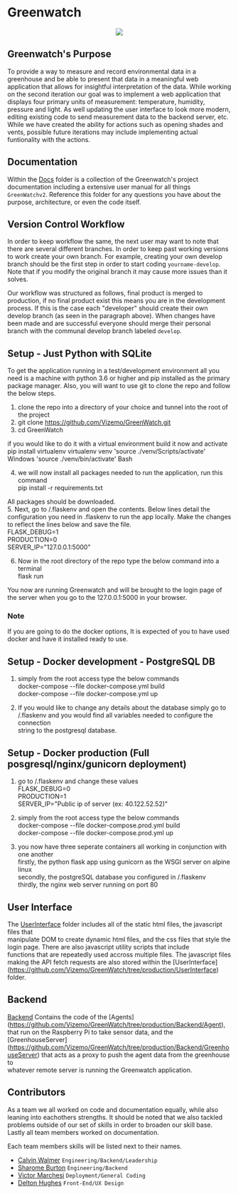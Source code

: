 # Greenwatch
<p align="center">
  <img src="GreenWatch.png" />
</p>


## Greenwatch's Purpose

To provide a way to measure and record environmental data in a greenhouse and
be able to present that data in a meaningful web application that allows for 
insightful interpretation of the data. While working on the second iteration our goal was to implement
a web application that displays four primary units of measurement: temperature, humidity, pressure
and light. As well updating the user interface to look more modern, editing existing code to send measurement data to the backend server, etc.  
While we have created the ability for actions such as opening shades and vents, possible future iterations may include implementing actual funtionality with the actions.
  
## Documentation

Within the [Docs](https://github.com/Vizemo/GreenWatch/tree/production/Documentation) folder is a collection of the
Greenwatch's project documentation including a extensive user manual for all things `GreenWatchv2`. 
Reference this folder for any questions you have about the purpose, architecture, or 
even the code itself. 


## Version Control Workflow

In order to keep workflow the same, the next user may want to note that there are several different
branches. In order to keep past working versions to work create your own branch. For example, creating
your own develop branch should be the first step in order to start coding `yourname-develop`. Note that 
if you modify the original branch it may cause more issues than it solves. 

Our workflow was structured as follows, final product is merged to production, if no final product exist
this means you are in the development process. If this is the case each "developer" should create their 
own develop branch (as seen in the paragraph above). When changes have been made and are successful everyone 
should merge their personal branch with the communal develop branch labeled `develop`. 

## Setup - Just Python with SQLite

To get the application running in a test/development environment all
you need is a machine with python 3.6 or higher and pip installed as the primary 
package manager. Also, you will want to use git to clone the repo and follow the below steps.

1. clone the repo into a directory of your choice and tunnel into the root of the project  
2. git clone https://github.com/Vizemo/GreenWatch.git   
3. cd GreenWatch


if you would like to do it with a virtual environment build it now and activate
  pip install virtualenv
  virtualenv venv
  'source ./venv/Scripts/activate'  Windows
  'source ./venv/bin/activate'      Bash
  

4. we will now install all packages needed to run the application, run this command  
  pip install -r requirements.txt

All packages should be downloaded.   
5. Next, go to /.flaskenv and open the contents.
   Below lines detail the configuration you need in .flaskenv to run the app locally. 
   Make the changes to reflect the lines below and save the file.  
    FLASK_DEBUG=1  
    PRODUCTION=0  
    SERVER_IP="127.0.0.1:5000"  

6. Now in the root directory of the repo type the below command into a terminal  
      flask run

You now are running Greenwatch and will be brought to the login page of the
server when you go to the 127.0.0.1:5000 in your browser. 

### Note
If you are going to do the docker options, It is expected of you to have used  
docker and have it installed ready to use.   

## Setup - Docker development - PostgreSQL DB  

1. simply from the root access type the below commands  
docker-compose --file docker-compose.yml build  
docker-compose --file docker-compose.yml up  
  
2. If you would like to change any details about the database simply go to  
/.flaskenv and you would find all variables needed to configure the connection  
string to the postgresql database.   

## Setup - Docker production (Full posgresql/nginx/gunicorn deployment)  

1. go to /.flaskenv and change these values  
FLASK_DEBUG=0  
PRODUCTION=1  
SERVER_IP="Public ip of server (ex: 40.122.52.52)"    
  
2. simply from the root access type the below commands  
docker-compose --file docker-compose.prod.yml build  
docker-compose --file docker-compose.prod.yml up  
  
3. you now have three seperate containers all working in conjunction with one another  
firstly, the python flask app using gunicorn as the WSGI server on alpine linux  
secondly, the postgreSQL database you configured in /.flaskenv  
thirdly, the nginx web server running on port 80  
  
## User Interface
  
The [UserInterface](https://github.com/Vizemo/GreenWatch/tree/production/UserInterface) folder includes all of the static html files, the javascript files that    
manipulate DOM to create dynamic html files, and the css files that style the login page. There are also javascript utility scripts that include    
functions that are   repeatedly used accross multiple files. The javascript files making the API fetch requests are also stored within the [UserInterface]    
(https://github.com/Vizemo/GreenWatch/tree/production/UserInterface) folder.  

## Backend  
  
[Backend](https://github.com/Vizemo/GreenWatch/tree/production/Backend) Contains the code of the [Agents]   
(https://github.com/Vizemo/GreenWatch/tree/production/Backend/Agent), that run on the Raspberry Pi to take sensor data, and the [GreenhouseServer]  
(https://github.com/Vizemo/GreenWatch/tree/production/Backend/GreenhouseServer) that acts as a proxy to push the agent data from the greenhouse to  
whatever remote server is running the Greenwatch application.  
  

## Contributors  
As a team we all worked on code and documentation equally, while also leaning into eachothers strengths. It should
be noted that we also tackled problems outside of our set of skills in order to broaden our skill base. Lastly all team
members worked on documentation.

Each team members skills will be listed next to their names. 

- [Calvin Walmer](https://github.com/CalvinWalmer) `Engineering/Backend/Leadership`
- [Sharome Burton](https://github.com/koulkoudakis) `Engineering/Backend`
- [Victor Marchesi](https://github.com/Vizemo)  `Deployment/General Coding`
- [Delton Hughes](https://github.com/dHughes97) `Front-End/UX Design`